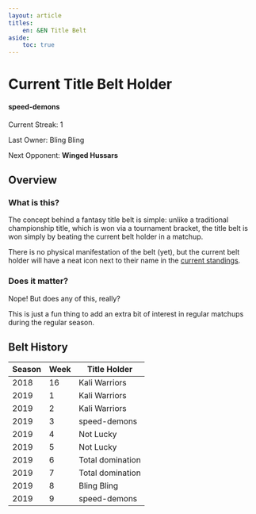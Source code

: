 ```yaml
---
layout: article
titles:
    en: &EN Title Belt
aside:
    toc: true
---
```


# Current Title Belt Holder

<div class="item">
  <div class="item__image">
    <!-- <img class="image image--sm circle" src="/misc/assets/svg/philippines.svg"/> -->
  </div>
  <div class="item__content">
    <div class="item__header">
      <h4>speed-demons</h4>
      <p>Current Streak: 1</p>
      <p>Last Owner: Bling Bling</p>
      <p>Next Opponent: <strong>Winged Hussars</strong></p>
    </div>
  </div>
</div>

## Overview

### What is this?

The concept behind a fantasy title belt is simple: unlike a traditional championship title, which is won via a tournament bracket, the title belt is won simply by beating the current belt holder in a matchup.

There is no physical manifestation of the belt (yet), but the current belt holder will have a neat icon next to their name in the [current standings](/misc/standings.html).

### Does it matter?

Nope! But does any of this, really?

This is just a fun thing to add an extra bit of interest in regular matchups during the regular season.

## Belt History

| Season | Week | Title Holder     |
| ------ | ---- | ---------------- |
| 2018   | 16   | Kali Warriors    |
| 2019   | 1    | Kali Warriors    |
| 2019   | 2    | Kali Warriors    |
| 2019   | 3    | speed-demons     |
| 2019   | 4    | Not Lucky        |
| 2019   | 5    | Not Lucky        |
| 2019   | 6    | Total domination |
| 2019   | 7    | Total domination |
| 2019   | 8    | Bling Bling      |
| 2019   | 9    | speed-demons     |
